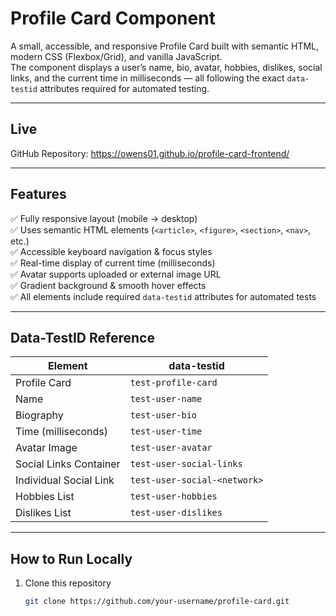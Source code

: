 

#  Profile Card Component

A small, accessible, and responsive Profile Card built with semantic HTML, modern CSS (Flexbox/Grid), and vanilla JavaScript.  
The component displays a user’s name, bio, avatar, hobbies, dislikes, social links, and the current time in milliseconds — all following the exact `data-testid` attributes required for automated testing.

---

## Live 

 GitHub Repository: [https://owens01.github.io/profile-card-frontend/
](https://owens01.github.io/profile-card-frontend/
)

---

##  Features

✅ Fully responsive layout (mobile → desktop)  
✅ Uses semantic HTML elements (`<article>`, `<figure>`, `<section>`, `<nav>`, etc.)  
✅ Accessible keyboard navigation & focus styles  
✅ Real-time display of current time (milliseconds)  
✅ Avatar supports uploaded or external image URL  
✅ Gradient background & smooth hover effects  
✅ All elements include required `data-testid` attributes for automated tests

---

##  Data-TestID Reference

| Element | data-testid |
|----------|--------------|
| Profile Card | `test-profile-card` |
| Name | `test-user-name` |
| Biography | `test-user-bio` |
| Time (milliseconds) | `test-user-time` |
| Avatar Image | `test-user-avatar` |
| Social Links Container | `test-user-social-links` |
| Individual Social Link | `test-user-social-<network>` |
| Hobbies List | `test-user-hobbies` |
| Dislikes List | `test-user-dislikes` |

---

##  How to Run Locally

1. Clone this repository
   ```bash
   git clone https://github.com/your-username/profile-card.git

